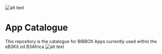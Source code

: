![alt text](http://bibbox.org/image/layout_set_logo?img_id=99523&t=1466419185262 "Logo BiBBoX")
# App Catalogue
This repository is the catalogue for BIBBOX Apps currently used within the eB3Kit od B3Africa
![alt text](http://demo.bibbox.org/image/layout_set_logo?img_id=31474&t=1466415820003 "Logo B3Africa")
